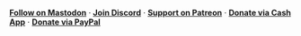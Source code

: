 **[Follow on Mastodon](https://toot.community/@corbin)** · **[Join Discord](https://discord.gg/59wfy5cNHw)** · **[Support on Patreon](https://www.patreon.com/corbindavenport)** · **[Donate via Cash App](https://cash.app/$corbdav)** · **[Donate via PayPal](https://www.paypal.com/cgi-bin/webscr?cmd=_donations&business=4SZVSMJKDS35J&lc=US&item_name=GitHub%20Donation&currency_code=USD&bn=PP%2dDonationsBF%3abtn_donateCC_LG%2egif%3aNonHosted%22)**
